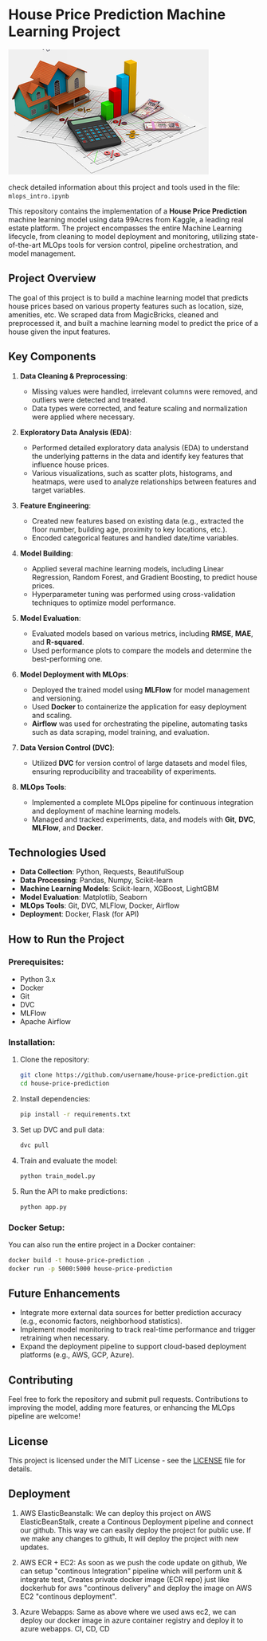 # House Price Prediction Machine Learning Project

![alt text](image.png)

check detailed information about this project and tools used in the file: `mlops_intro.ipynb`

This repository contains the implementation of a **House Price Prediction** machine learning model using data 99Acres from Kaggle, a leading real estate platform. The project encompasses the entire Machine Learning lifecycle, from cleaning to model deployment and monitoring, utilizing state-of-the-art MLOps tools for version control, pipeline orchestration, and model management.

## Project Overview

The goal of this project is to build a machine learning model that predicts house prices based on various property features such as location, size, amenities, etc. We scraped data from MagicBricks, cleaned and preprocessed it, and built a machine learning model to predict the price of a house given the input features.

## Key Components


1. **Data Cleaning & Preprocessing**:
   - Missing values were handled, irrelevant columns were removed, and outliers were detected and treated.
   - Data types were corrected, and feature scaling and normalization were applied where necessary.

2. **Exploratory Data Analysis (EDA)**:
   - Performed detailed exploratory data analysis (EDA) to understand the underlying patterns in the data and identify key features that influence house prices.
   - Various visualizations, such as scatter plots, histograms, and heatmaps, were used to analyze relationships between features and target variables.

3. **Feature Engineering**:
   - Created new features based on existing data (e.g., extracted the floor number, building age, proximity to key locations, etc.).
   - Encoded categorical features and handled date/time variables.

4. **Model Building**:
   - Applied several machine learning models, including Linear Regression, Random Forest, and Gradient Boosting, to predict house prices.
   - Hyperparameter tuning was performed using cross-validation techniques to optimize model performance.

5. **Model Evaluation**:
   - Evaluated models based on various metrics, including **RMSE**, **MAE**, and **R-squared**.
   - Used performance plots to compare the models and determine the best-performing one.

6. **Model Deployment with MLOps**:
   - Deployed the trained model using **MLFlow** for model management and versioning.
   - Used **Docker** to containerize the application for easy deployment and scaling.
   - **Airflow** was used for orchestrating the pipeline, automating tasks such as data scraping, model training, and evaluation.
   
7. **Data Version Control (DVC)**:
   - Utilized **DVC** for version control of large datasets and model files, ensuring reproducibility and traceability of experiments.

8. **MLOps Tools**:
   - Implemented a complete MLOps pipeline for continuous integration and deployment of machine learning models.
   - Managed and tracked experiments, data, and models with **Git**, **DVC**, **MLFlow**, and **Docker**.

## Technologies Used

- **Data Collection**: Python, Requests, BeautifulSoup
- **Data Processing**: Pandas, Numpy, Scikit-learn
- **Machine Learning Models**: Scikit-learn, XGBoost, LightGBM
- **Model Evaluation**: Matplotlib, Seaborn
- **MLOps Tools**: Git, DVC, MLFlow, Docker, Airflow
- **Deployment**: Docker, Flask (for API)
  
## How to Run the Project

### Prerequisites:
- Python 3.x
- Docker
- Git
- DVC
- MLFlow
- Apache Airflow

### Installation:
1. Clone the repository:
   ```bash
   git clone https://github.com/username/house-price-prediction.git
   cd house-price-prediction
   ```

2. Install dependencies:
   ```bash
   pip install -r requirements.txt
   ```

3. Set up DVC and pull data:
   ```bash
   dvc pull
   ```

4. Train and evaluate the model:
   ```bash
   python train_model.py
   ```

5. Run the API to make predictions:
   ```bash
   python app.py
   ```

### Docker Setup:
You can also run the entire project in a Docker container:
```bash
docker build -t house-price-prediction .
docker run -p 5000:5000 house-price-prediction
```

## Future Enhancements

- Integrate more external data sources for better prediction accuracy (e.g., economic factors, neighborhood statistics).
- Implement model monitoring to track real-time performance and trigger retraining when necessary.
- Expand the deployment pipeline to support cloud-based deployment platforms (e.g., AWS, GCP, Azure).

## Contributing

Feel free to fork the repository and submit pull requests. Contributions to improving the model, adding more features, or enhancing the MLOps pipeline are welcome!

## License

This project is licensed under the MIT License - see the [LICENSE](LICENSE) file for details.

## Deployment

1. AWS ElasticBeanstalk: We can deploy this project on AWS ElasticBeanStalk, create a Continous Deployment pipeline and connect our github. This way we can easily deploy the project for public use. If we make any changes to github, It will deploy the project with new updates.

2. AWS ECR + EC2: As soon as we push the code update on github, We can setup "continous Integration" pipeline which will perform unit & integrate test, Creates private docker image (ECR repo) just like dockerhub for aws "continous delivery" and deploy the image on AWS EC2 "continous deployment".

3. Azure Webapps: Same as above where we used aws ec2, we can deploy our docker image in azure container registry and deploy it to azure webapps. CI, CD, CD